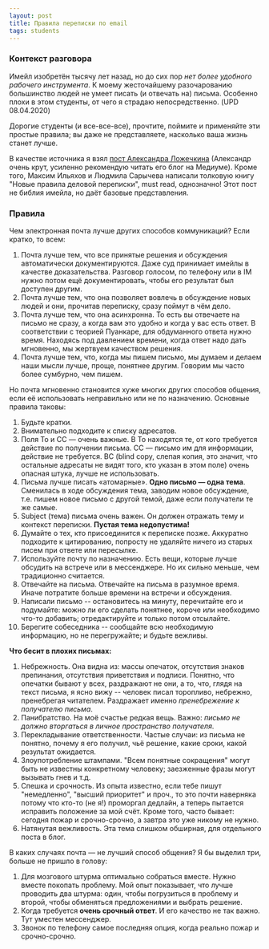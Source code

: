 ```yaml
---
layout: post
title: Правила переписки по email
tags: students
---
```


### Контекст разговора

Имейл изобретён тысячу лет назад, но до сих пор _нет более удобного рабочего инструмента_. К моему жесточайшему разочарованию большинство людей не умеет писать (и отвечать на) письма. Особенно плохи в этом студенты, от чего я страдаю непосредственно. (UPD 08.04.2020)

Дорогие студенты (и все-все-все), прочтите, поймите и применяйте эти простые правила; вы даже не представляете, насколько ваша жизнь станет лучше.

В качестве источника я взял [пост Александра Ложечкина](https://medium.com/@allo/о-почте-и-встречах-2af829384041) (Александр очень крут, усиленно рекомендую читать его блог на Медиуме). Кроме того, Максим Ильяхов и Людмила Сарычева написали толковую книгу "Новые правила деловой переписки", must read, однозначно! Этот пост не библия имейла, но даёт базовые представления.

### Правила

Чем электронная почта лучше других способов коммуникаций? Если кратко, то всем:

1. Почта лучше тем, что все принятые решения и обсуждения автоматически документируются. Даже суд принимает имейлы в качестве доказательства. Разговор голосом, по телефону или в IM нужно потом ещё документировать, чтобы его результат был доступен другим.
2. Почта лучше тем, что она позволяет вовлечь в обсуждение новых людей и они, прочитав переписку, сразу поймут в чём дело.
3. Почта лучше тем, что она асинхронна. То есть вы отвечаете на письмо не сразу, а когда вам это удобно и когда у вас есть ответ. В соответствии с теорией Пуанкаре, для обдуманного ответа нужно время. Находясь под давлением времени, когда ответ надо дать мгновенно, мы жертвуем качеством решения.
4. Почта лучше тем, что, когда мы пишем письмо, мы думаем и делаем наши мысли лучше, проще, понятнее другим. Говорим мы часто более сумбурно, чем пишем.

Но почта мгновенно становится хуже многих других способов общения, если её использовать неправильно или не по назначению. Основные правила таковы:

1. Будьте кратки.
2. Внимательно подходите к списку адресатов.
3. Поля To и CC — очень важные. В To находятся те, от кого требуется действие по получении письма. CC — письмо им для информации, действие не требуется. BC (blind copy, слепая копия, это значит, что остальные адресаты не видят того, кто указан в этом поле) очень опасная штука, лучше не использовать.
4. Письма лучше писать «атомарные». __Одно письмо — одна тема__. Сменилась в ходе обсуждения тема, заводим новое обсуждение, т.е. пишем новое письмо с другой темой, даже если получатели те же самые.
5. Subject (тема) письма очень важен. Он должен отражать тему и контекст переписки. __Пустая тема недопустима!__ 
6. Думайте о тех, кто присоединится к переписке позже. Аккуратно подходите к цитированию, попросту не удаляйте ничего из старых писем при ответе или пересылке.
7. Используйте почту по назначению. Есть вещи, которые лучше обсудить на встрече или в мессенджере. Но их сильно меньше, чем традиционно считается.
8. Отвечайте на письма. Отвечайте на письма в разумное время. Иначе потратите больше времени на встречи и обсуждения.
9. Написали письмо -- остановитесь на минуту, перечитайте его и подумайте: можно ли его сделать понятнее, короче или необходимо что-то добавить; отредактируйте и только потом отсылайте.
10. Берегите собеседника -- сообщайте всю необходимую информацию, но не перегружайте; и будьте вежливы. 

__Что бесит в плохих письмах:__

1. Небрежность. Она видна из: массы опечаток, отсутствия знаков препинания, отсутствия приветствия и подписи. Понятно, что опечатки бывают у всех, раздражают не они, а то, что, глядя на текст письма, я ясно вижу -- человек писал торопливо, небрежно, пренебрегая читателем. Раздражает именно _пренебрежение к получателю письма_.
2. Панибратство. На моё счастье редкая вещь. Важно: _письмо не должно вторгаться в личное пространство получателя_. 
3. Перекладывание ответственности. Частые случаи: из письма не понятно, почему я его получил, чьё решение, какие сроки, какой результат ожидается. 
4. Злоупотребление штампами. "Всем понятные сокращения" могут быть не известны конкретному человеку; заезженные фразы могут вызывать гнев и т.д. 
5. Спешка и срочность. Из опыта известно, если тебе пишут "немедленно", "высший приоритет" и проч., то это почти наверняка потому что кто-то (не я!) проморгал дедлайн, а теперь пытается исправить положение за мой счёт. Кроме того, часто бывает: сегодня пожар и срочно-срочно, а завтра это уже никому не нужно. 
6. Натянутая вежливость. Эта тема слишком обширная, для отдельного поста в блог. 

В каких случаях почта — не лучший способ общения? Я бы выделил три, больше не пришло в голову:

1. Для мозгового штурма оптимально собраться вместе. Нужно вместе покопать проблему. Мой опыт показывает, что лучше проводить два штурма: один, чтобы погрузиться в проблему и второй, чтобы обменяться предложениями и выбрать решение.
2. Когда требуется __очень срочный ответ__. И его качество не так важно. Тут уместен мессенджер.
3. Звонок по телефону самое последняя опция, когда реально пожар и срочно-срочно.
